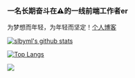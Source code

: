 ### 一名长期奋斗在⚠️的一线前端工作者er

为梦想而年轻，为年轻而坚定！[个人博客](https://slbyml.github.io/)

[![slbyml's github stats](https://github-readme-stats.vercel.app/api?username=slbyml&hide=contribs,prs&count_private=true&show_icons=true)](https://github.com/anuraghazra/github-readme-stats)

[![Top Langs](https://github-readme-stats.vercel.app/api/top-langs/?username=slbyml&hide=less&layout=compact&locale=cn)](https://slbyml.github.io/list/)


![](https://komarev.com/ghpvc/?username=slbyml&color=ff69b4&label=PV+Since+2021-01-01)
